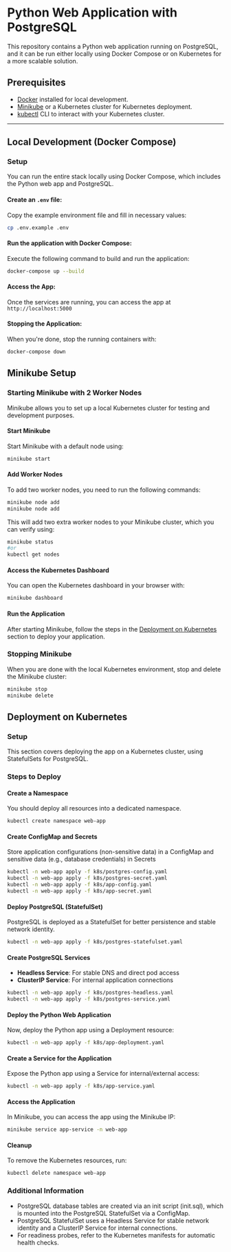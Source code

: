 # Python Web Application with PostgreSQL

This repository contains a Python web application running on PostgreSQL, and it can be run either locally using Docker
Compose or on Kubernetes for a more scalable solution.

## Prerequisites

- [Docker](https://www.docker.com/get-started) installed for local development.
- [Minikube](https://minikube.sigs.k8s.io/docs/start/) or a Kubernetes cluster for Kubernetes deployment.
- [kubectl](https://kubernetes.io/docs/tasks/tools/) CLI to interact with your Kubernetes cluster.

---

## Local Development (Docker Compose)

### Setup

You can run the entire stack locally using Docker Compose, which includes the Python web app and PostgreSQL.

#### Create an `.env` file:

Copy the example environment file and fill in necessary values:

```bash
cp .env.example .env
```

#### Run the application with Docker Compose:

Execute the following command to build and run the application:

```bash
docker-compose up --build
```

#### Access the App:

Once the services are running, you can access the app at `http://localhost:5000`

#### Stopping the Application:

When you're done, stop the running containers with:

```bash
docker-compose down
```

## Minikube Setup

### Starting Minikube with 2 Worker Nodes

Minikube allows you to set up a local Kubernetes cluster for testing and development purposes.

#### Start Minikube

Start Minikube with a default node using:

```bash
minikube start
```

#### Add Worker Nodes

To add two worker nodes, you need to run the following commands:

```bash
minikube node add
minikube node add
```

This will add two extra worker nodes to your Minikube cluster, which you can verify using:

```bash
minikube status
#or
kubectl get nodes
```

#### Access the Kubernetes Dashboard

You can open the Kubernetes dashboard in your browser with:

```bash
minikube dashboard
```

#### Run the Application

After starting Minikube, follow the steps in the [Deployment on Kubernetes](#deployment-on-kubernetes) section to deploy
your application.

### Stopping Minikube

When you are done with the local Kubernetes environment, stop and delete the Minikube cluster:

```bash
minikube stop
minikube delete
```

## Deployment on Kubernetes

### Setup

This section covers deploying the app on a Kubernetes cluster, using StatefulSets for PostgreSQL.

### Steps to Deploy

#### Create a Namespace

You should deploy all resources into a dedicated namespace.

```bash
kubectl create namespace web-app
```

#### Create ConfigMap and Secrets

Store application configurations (non-sensitive data) in a ConfigMap and sensitive data (e.g., database credentials) in
Secrets

```bash
kubectl -n web-app apply -f k8s/postgres-config.yaml
kubectl -n web-app apply -f k8s/postgres-secret.yaml
kubectl -n web-app apply -f k8s/app-config.yaml
kubectl -n web-app apply -f k8s/app-secret.yaml
``` 

#### Deploy PostgreSQL (StatefulSet)

PostgreSQL is deployed as a StatefulSet for better persistence and stable network identity.

```bash
kubectl -n web-app apply -f k8s/postgres-statefulset.yaml
```

#### Create PostgreSQL Services

- **Headless Service**: For stable DNS and direct pod access
- **ClusterIP Service**: For internal application connections

```bash
kubectl -n web-app apply -f k8s/postgres-headless.yaml 
kubectl -n web-app apply -f k8s/postgres-service.yaml
```

#### Deploy the Python Web Application

Now, deploy the Python app using a Deployment resource:

```bash
kubectl -n web-app apply -f k8s/app-deployment.yaml
```

#### Create a Service for the Application

Expose the Python app using a Service for internal/external access:

```bash
kubectl -n web-app apply -f k8s/app-service.yaml
```

#### Access the Application

In Minikube, you can access the app using the Minikube IP:

```bash
minikube service app-service -n web-app
```

#### Cleanup

To remove the Kubernetes resources, run:

```bash
kubectl delete namespace web-app
```

### Additional Information

- PostgreSQL database tables are created via an init script (init.sql), which is mounted into the PostgreSQL StatefulSet
  via a ConfigMap.
- PostgreSQL StatefulSet uses a Headless Service for stable network identity and a ClusterIP Service for internal
  connections.
- For readiness probes, refer to the Kubernetes manifests for automatic health checks.